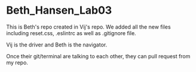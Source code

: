 # Beth_Hansen_Lab03

This is Beth's repo created in Vij's repo. We added all the new files including reset.css, .eslintrc as well as .gitignore file.

Vij is the driver and Beth is the navigator. 

Once their git/terminal are talking to each other, they can pull request from my repo.
